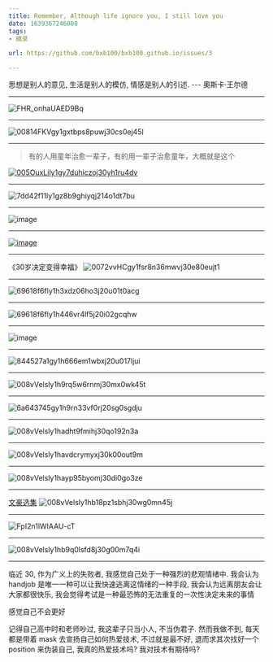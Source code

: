 ```yaml
---
title: Remember, Although life ignore you, I still love you
date: 1639367246000
tags:
- 摘录

url: https://github.com/bxb100/bxb100.github.io/issues/3

---
```

思想是别人的意见, 生活是别人的模仿, 情感是别人的引述.  --- 奧斯卡·王尔德

---

<a id="issuecomment-1000731478"></a>
![FHR_onhaUAED9Bq](https://user-images.githubusercontent.com/20685961/147336969-b3c61b57-fa2d-40d4-b361-678cf7853fd9.jpg)


---

<a id="issuecomment-1001852382"></a>
![00814FKVgy1gxtbps8puwj30cs0ej45l](https://user-images.githubusercontent.com/20685961/147525618-4985ef49-778a-4eed-9393-771c696ef92f.jpg)


---

<a id="issuecomment-1008554191"></a>
> 有的人用童年治愈一辈子，有的用一辈子治愈童年，大概就是这个

[![005OuxLily1gy7duhiczoj30yh1ru4dv](https://user-images.githubusercontent.com/20685961/148721530-e906168d-aadd-49b1-9847-d8bf0953531a.jpg)](http://jandan.net/t/5130436)

---

<a id="issuecomment-1034644960"></a>
![7dd42f11ly1gz8b9ghiyqj214o1dt7bu](https://user-images.githubusercontent.com/20685961/153370287-26c895f2-ea71-47cc-9d11-d5bdbcb6865d.jpg)


---

<a id="issuecomment-1073213019"></a>
![image](https://user-images.githubusercontent.com/20685961/159156807-241859b9-8f7b-4e7c-9448-29863e14bbef.png)


---

<a id="issuecomment-1073701776"></a>
[![image](https://user-images.githubusercontent.com/20685961/159238460-c3d33e43-1ba1-4a99-b5dd-60e70b794471.png)](http://jandan.net/t/5190264)


---

<a id="issuecomment-1164470663"></a>
《30岁决定变得幸福》
![0072vvHCgy1fsr8n36mwvj30e80eujt1](https://user-images.githubusercontent.com/20685961/175321844-b560fcc7-b46f-4bc3-b9f6-1f2556621f14.jpg)


---

<a id="issuecomment-1176258771"></a>
![69618f6fly1h3xdz06ho3j20u01t0acg](https://user-images.githubusercontent.com/20685961/177568016-66d3bf89-09d0-4b6d-b920-1f3cf1e6bf07.jpg)


---

<a id="issuecomment-1182660440"></a>
![69618f6fly1h446vr4lf5j20i02gcqhw](https://user-images.githubusercontent.com/20685961/178628911-6dcc7c6c-bb89-4d54-b292-181c8167f70c.jpg)


---

<a id="issuecomment-1208885742"></a>
![image](https://user-images.githubusercontent.com/20685961/183561817-5d99b0e8-4623-402f-9153-90cbb1fe9773.png)


---

<a id="issuecomment-1249978823"></a>
![844527a1gy1h666em1wbxj20u017ljui](https://user-images.githubusercontent.com/20685961/190836656-11c1cc97-258c-427d-95e2-36398cef5df2.jpg)


---

<a id="issuecomment-1370754914"></a>
![008vVelsly1h9rq5w6rnmj30mx0wk45t](https://user-images.githubusercontent.com/20685961/210536799-27da2fc7-519d-4a1d-9ebf-ea17cf84764e.jpg)


---

<a id="issuecomment-1375434483"></a>
![6a643745gy1h9rn33vf0rj20sg0sgdju](https://user-images.githubusercontent.com/20685961/211293288-938d7f12-ca58-4eab-ba51-bd0b93ec4464.jpg)


---

<a id="issuecomment-1399980668"></a>
![008vVelsly1hadht9fmihj30qo192n3a](https://user-images.githubusercontent.com/20685961/213997588-6772f4a4-ea01-47f3-b5a0-0324ebd605ae.jpg)


---

<a id="issuecomment-1422731103"></a>
![008vVelsly1havdcrymyxj30k00out9m](https://user-images.githubusercontent.com/20685961/217566654-69406017-a6de-45db-b8f3-cbf38b26e262.jpg)


---

<a id="issuecomment-1426759023"></a>
![008vVelsly1hayp95byomj30di0go3ze](https://user-images.githubusercontent.com/20685961/218258770-c7e4a391-2ecb-49d9-9c98-5384e100c6e5.jpg)


---

<a id="issuecomment-1427546160"></a>
[文豪选集](http://jandan.net/t/5406445)
![008vVelsly1hb18pz1sbhj30wg0mn45j](https://user-images.githubusercontent.com/20685961/218409945-4a389884-408b-4b5f-9f0f-fface00044c1.jpg)


---

<a id="issuecomment-1434824011"></a>
![FpI2n1lWIAAU-cT](https://user-images.githubusercontent.com/20685961/219699256-40c41336-20e5-4262-be1e-4c002e25ea69.jpg)


---

<a id="issuecomment-1436221932"></a>
![008vVelsly1hb9q0lsfd8j30g00m7q4i](https://user-images.githubusercontent.com/20685961/219996615-1d8c9b8b-828f-48e4-836a-4751df5b1867.jpg)


---

<a id="issuecomment-1508450516"></a>
临近 30, 作为广义上的失败者, 我感觉自己处于一种强烈的悲观情绪中. 我会认为 handjob 是唯一一种可以让我快速逃离这情绪的一种手段, 我会认为远离朋友会让大家都很快乐, 我会觉得考试是一种最恐怖的无法重复的一次性决定未来的事情

感觉自己不会更好

记得自己高中时和老师吵过, 我这辈子只当小人, 不当伪君子. 然而我做不到, 每天都是带着 mask 去宣扬自己如何热爱技术, 不过就是最不好, 退而求其次找好一个 position 来伪装自己, 我真的热爱技术吗? 我对技术有期待吗?